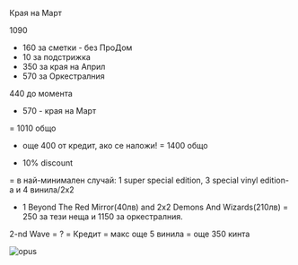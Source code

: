 Края на Март

1090
- 160 за сметки - без ПроДом
- 10 за подстрижка
- 350 за края на Април
- 570 за Оркестралния

440 до момента
+ 570 - края на Март


= 1010 общо

+ още 400 от кредит, ако се наложи! = 1400 общо

- 10% discount

= в най-минимален случай: 1 super special edition, 3 special vinyl edition-a и 4 винила/2x2
+ 1 Beyond The Red Mirror(40лв) and 2x2 Demons And Wizards(210лв) = 250 за тези неща и 1150 за оркестралния.

2-nd Wave = ? = Кредит = макс още 5 винила = още 350 кинта


![opus](https://user-images.githubusercontent.com/47673577/53643506-e9385c00-3c3c-11e9-87df-8efcb6ab6309.PNG)
